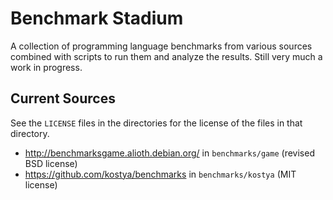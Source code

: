 # Benchmark Stadium

A collection of programming language benchmarks from various sources combined with scripts to run them and analyze the results.
Still very much a work in progress.

## Current Sources
See the `LICENSE` files in the directories for the license of the files in that directory.

- <http://benchmarksgame.alioth.debian.org/> in `benchmarks/game` (revised BSD license)
- <https://github.com/kostya/benchmarks> in `benchmarks/kostya` (MIT license)
